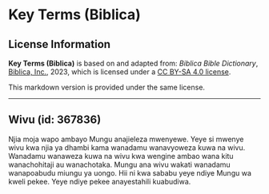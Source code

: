 # Key Terms (Biblica)

## License Information

**Key Terms (Biblica)** is based on and adapted from: _Biblica Bible Dictionary_, [Biblica, Inc.](https://www.biblica.com/), 2023, which is licensed under a [CC BY-SA 4.0 license](https://creativecommons.org/licenses/by-sa/4.0/legalcode.en).

This markdown version is provided under the same license.



--------------------------------

## Wivu (id: 367836)

Njia moja wapo ambayo Mungu anajieleza mwenyewe. Yeye si mwenye wivu kwa njia ya dhambi kama wanadamu wanavyoweza kuwa na wivu. Wanadamu wanaweza kuwa na wivu kwa wengine ambao wana kitu wanachohitaji au wanachotaka. Mungu ana wivu wakati wanadamu wanapoabudu miungu ya uongo. Hii ni kwa sababu yeye ndiye Mungu wa kweli pekee. Yeye ndiye pekee anayestahili kuabudiwa.


